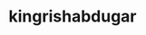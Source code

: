 ---
title: kingrishabdugar
github: https://github.com/kingrishabdugar
mode: light
transition: 1s
score: 44.0
archetype:
- Little Bit of Everything
---